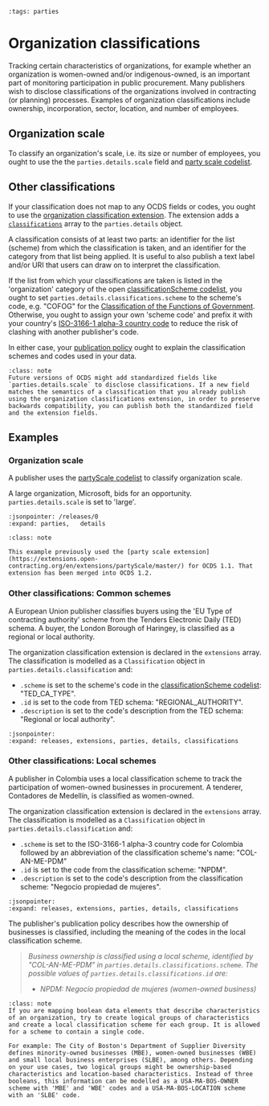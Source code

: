 ```{workedexample} Organization classifications
:tags: parties
```

# Organization classifications

Tracking certain characteristics of organizations, for example whether an organization is women-owned and/or indigenous-owned, is an important part of monitoring participation in public procurement. Many publishers wish to disclose classifications of the organizations involved in contracting (or planning) processes. Examples of organization classifications include ownership, incorporation, sector, location, and number of employees.

## Organization scale

To classify an organization's scale, i.e. its size or number of employees, you ought to use the the `parties.details.scale` field and [party scale codelist](../../schema/codelists.md#party-scale).

## Other classifications

If your classification does not map to any OCDS fields or codes, you ought to use the  [organization classification extension](https://extensions.open-contracting.org/en/extensions/organizationClassification/1.1/). The extension adds a [`classifications`](../../schema/reference.md#classification) array to the `parties.details` object.

A classification consists of at least two parts: an identifier for the list (scheme) from which the classification is taken, and an identifier for the category from that list being applied. It is useful to also publish a text label and/or URI that users can draw on to interpret the classification.

If the list from which your classifications are taken is listed in the 'organization' category of the open [classificationScheme codelist](../../schema/codelists.md#classification-scheme), you ought to set `parties.details.classifications.scheme` to the scheme's code, e.g. "COFOG" for the [Classification of the Functions of Government](https://unstats.un.org/unsd/classifications/Econ/). Otherwise, you ought to assign your own 'scheme code' and prefix it with your country's [ISO-3166-1 alpha-3 country code](https://en.wikipedia.org/wiki/ISO_3166-1) to reduce the risk of clashing with another publisher's code.

In either case, your [publication policy](../publish.md#finalize-your-publication-policy) ought to explain the classification schemes and codes used in your data.

```{admonition} Standardization and backwards compatibility
:class: note
Future versions of OCDS might add standardized fields like `parties.details.scale` to disclose classifications. If a new field matches the semantics of a classification that you already publish using the organization classifications extension, in order to preserve backwards compatibility, you can publish both the standardized field and the extension fields.
```

## Examples

### Organization scale

A publisher uses the [partyScale codelist](../../schema/codelists.md#party-scale) to classify organization scale.

A large organization, Microsoft, bids for an opportunity. `parties.details.scale` is set to 'large'.

```{jsoninclude} ../../examples/organizations/organization_classification/scale.json
:jsonpointer: /releases/0
:expand: parties,   details
```

```{admonition} Party scale extension
:class: note

This example previously used the [party scale extension](https://extensions.open-contracting.org/en/extensions/partyScale/master/) for OCDS 1.1. That extension has been merged into OCDS 1.2.
```

### Other classifications: Common schemes

A European Union publisher classifies buyers using the 'EU Type of contracting authority' scheme from the Tenders Electronic Daily (TED) schema. A buyer, the London Borough of Haringey, is classified as a regional or local authority.

The organization classification extension is declared in the `extensions` array. The classification is modelled as a `Classification` object in `parties.details.classification` and:

* `.scheme` is set to the scheme's code in the [classificationScheme codelist](../../schema/codelists.md#classification-scheme): "TED_CA_TYPE".
* `.id` is set to the code from TED schema: "REGIONAL_AUTHORITY".
* `.description` is set to the code's description from the TED schema: "Regional or local authority".

```{jsoninclude} ../../examples/organizations/organization_classification/ted_buyer_type.json
:jsonpointer:
:expand: releases, extensions, parties, details, classifications
```

### Other classifications: Local schemes

A publisher in Colombia uses a local classification scheme to track the participation of women-owned businesses in procurement. A tenderer, Contadores de Medellín, is classified as women-owned.

The organization classification extension is declared in the `extensions` array. The classification is modelled as a `Classification` object in `parties.details.classification` and:

* `.scheme` is set to the ISO-3166-1 alpha-3 country code for Colombia followed by an abbreviation of the classification scheme's name: "COL-AN-ME-PDM"
* `.id` is set to the code from the classification scheme: "NPDM".
* `.description` is set to the code's description from the classification scheme: "Negocio propiedad de mujeres".

```{jsoninclude} ../../examples/organizations/organization_classification/women_owned.json
:jsonpointer:
:expand: releases, extensions, parties, details, classifications
```

The publisher's publication policy describes how the ownership of businesses is classified, including the meaning of the codes in the local classification scheme.
 
> *Business ownership is classified using a local scheme, identified by "COL-AN-ME-PDM" in `parties.details.classifications.scheme`.*
> *The possible values of `parties.details.classifications.id` are:*
> * *NPDM: Negocio propiedad de mujeres (women-owned business)*

```{admonition} Mapping boolean data elements
:class: note
If you are mapping boolean data elements that describe characteristics of an organization, try to create logical groups of characteristics and create a local classification scheme for each group. It is allowed for a scheme to contain a single code.

For example: The City of Boston's Department of Supplier Diversity defines minority-owned businesses (MBE), women-owned businesses (WBE) and small local business enterprises (SLBE), among others. Depending on your use cases, two logical groups might be ownership-based characteristics and location-based characteristics. Instead of three booleans, this information can be modelled as a USA-MA-BOS-OWNER scheme with 'MBE' and 'WBE' codes and a USA-MA-BOS-LOCATION scheme with an 'SLBE' code.
```
